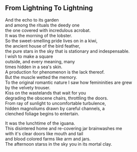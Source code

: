 From Lightning To Lightning
---------------------------
And the echo to its garden  
and among the rituals the deedy one  
the one covered with incredulous acrobat.  
It was the morning of the lobster.  
So the sweet-smelling pride lives on in a kiwi,  
the ancient house of the bird feather,  
the pure stars in the sky that is stationary and indespensable.  
I wish to make a square  
outside, and every meaning, many  
times hidden in a sea's skin.  
A production for phenomenon is the lack thereof.  
But the muscle wetted the memory.  
To the original romantic nature I saw how femininities are grew  
by the velvety trouser.  
Kiss on the wastelands that wait for you  
degrading the obscene chairs, throttling the doors.  
From ray of sunlight to uncomfortable turbulence,  
hidden magnoliums drawn by careful channels, a  
clenched foliage begins to entertain.  
  
It was the lunchtime of the iguana.  
This disintered home and re-covering jar brainwashes me  
with it's clear doors like mouth and tail  
and blood colored farms like arm and jars.  
The afternoon starss in the sky you in its mortal clay.  
